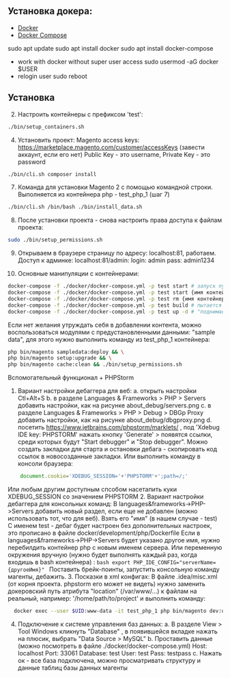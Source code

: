 ## Установка докера:
* [Docker](https://docs.docker.com/linux/step_one/)
* [Docker Compose](https://docs.docker.com/compose/install/)

sudo apt update
sudo apt install docker
sudo apt install docker-compose

* work with docker without super user access
sudo usermod -aG docker $USER
* relogin user
sudo reboot


## Установка
2. Настроить контейнеры с префиксом 'test':
```bash
./bin/setup_containers.sh
```

4. Установить проект:
Magento access keys: https://marketplace.magento.com/customer/accessKeys (завести аккаунт, если его нет)
Public Key - это username, Private Key - это password
```bash
./bin/cli.sh composer install
```

7. Команда для установки Magento 2 с помощью командной строки. Выполняется из контейнера php - test_php_1 (шаг 7)
```bash
./bin/cli.sh /bin/bash ./bin/install_data.sh
```

8. После установки проекта - снова настроить права доступа к файлам проекта:
```bash
sudo ./bin/setup_permissions.sh
```

9. Открываем в браузере страницу по адресу: localhost:81, работаем. Доступ к админке: localhost:81/admin:
login: admin
pass: admin1234

10. Основные манипуляции с контейнерами:
```bash
docker-compose -f ./docker/docker-compose.yml -p test start # запуск пущеных в ход контенеров, так же можно и останавливать: stop
docker-compose -f ./docker/docker-compose.yml -p test start {имя контейнера} # запуск конкретного контейнера
docker-compose -f ./docker/docker-compose.yml -p test rm {имя контейнера} # удаляет остановленный контенер
docker-compose -f ./docker/docker-compose.yml -p test build # пытается создать контейнер, если его нет; или пересоздать, если появились изменения в конфигурации
docker-compose -f ./docker/docker-compose.yml -p test up -d # "поднимает" построенные, но не пущеные в ход контейнеры
```
Если нет желания утруждать себя в добавлении контента, можно воспользоваться модулями с предустановленными данными: "sample data", 
для этого нужно выполнить команду из test_php_1 контейнера:
```bash
php bin/magento sampledata:deploy && \
php bin/magento setup:upgrade && \
php bin/magento cache:clean && ./bin/setup_permissions.sh
```

Вспомогательный функционал + PHPStorm
1. Вариант настройки дебаггера для веб:
  a. открыть настройки Ctl+Alt+S
  b. в разделе Languages & Frameworks > PHP > Servers добавить настройки, как на рисунке about_debug/servers.png
  c. в разделе Languages & Frameworks > PHP > Debug > DBGp Proxy добавить настройки, как на рисунке about_debug/dbgproxy.png
  d. посетить https://www.jetbrains.com/phpstorm/marklets/ , под 'Xdebug IDE key: PHPSTORM' нажать кнопку 'Generate' > 
    появятся ссылки, среди которых будут "Start debugger" и "Stop debugger". 
    Можно создать закладки для старта и остановки дебага - скопировать код ссылок в новосозданные закладки. 
    Или выполнить команду в консоли браузера:
```javascript
    document.cookie='XDEBUG_SESSION='+'PHPSTORM'+';path=/;'
```
   Или любым другим доступным спсобом насетапить куки XDEBUG_SESSION со значением PHPSTORM
2. Вариант настройки дебаггера для консольных команд:
    В languages&frameworks->PHP->Servers добавить новый раздел, если еще не добавлен (можно использовать тот, что для веб).
    Взять его "имя" (в нашем случае - test)
    С именем test - дебаг будет настроен без дополнительных настроек, это прописано в файле docker/development/php/Dockerfile
    Если в languages&frameworks->PHP->Servers будет указано другое имя, нужно перебилдить контейнер php с новым именем сервера.
    Или переменную окружения вручную (нужно будет выполнять каждый раз, когда входишь в bash контейнера) :
    ```bash
      export PHP_IDE_CONFIG="serverName={другоеИмя}"
    ```
    Поставить брейк-поинты, запустить консольную команду магенты, дебажить.
3. Посказки в xml конфигах:
	В файле .idea/misc.xml (от корня проекта. phpstorm его может не видеть) нужно заменить докеровский путь атрибута "location" (/var/www/...) 
	к файлам на реальный, например: '/home/path/to/project'
	и выполнить команду:
  ```bash
    docker exec --user $UID:www-data -it test_php_1 php bin/magento dev:urn-catalog:generate .idea/misc.xml  
  ```
4. Подключение к системе управления баз данных:
  a. В разделе View > Tool Windows кликнуть "Database" , в появившейся вкладке нажать на плюсик, выбрать "Data Source > MySQL"
  b. Проставить данные (можно посмотреть в файле ./docker/docker-compose.yml)
    Host: localhost
    Port: 33061
    Database: test
    User: test
    Pass: testpass
  c. Нажать ок - все база подключена, можно просматривать структуру и данные таблиц базы данных магенты
  